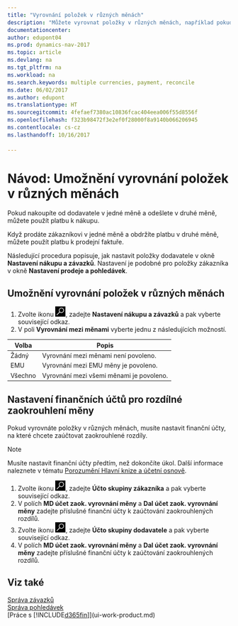 ```yaml
---
title: "Vyrovnání položek v různých měnách"
description: "Můžete vyrovnat položky v různých měnách, například pokud prodáváte v jedné měně a obdržíte platbu v jiné."
documentationcenter: 
author: edupont04
ms.prod: dynamics-nav-2017
ms.topic: article
ms.devlang: na
ms.tgt_pltfrm: na
ms.workload: na
ms.search.keywords: multiple currencies, payment, reconcile
ms.date: 06/02/2017
ms.author: edupont
ms.translationtype: HT
ms.sourcegitcommit: 4fefaef7380ac10836fcac404eea006f55d8556f
ms.openlocfilehash: f323b98472f3e2ef0f28000f8a9140b066206945
ms.contentlocale: cs-cz
ms.lasthandoff: 10/16/2017

---
```

# <a name="how-to-enable-application-of-ledger-entries-in-different-currencies"></a>Návod: Umožnění vyrovnání položek v různých měnách
Pokud nakoupíte od dodavatele v jedné měně a odešlete v druhé měně, můžete použít platbu k nákupu.

Když prodáte zákazníkovi v jedné měně a obdržíte platbu v druhé měně, můžete použít platbu k prodejní faktuře.

Následující procedura popisuje, jak nastavit položky dodavatele v okně **Nastavení nákupu a závazků**. Nastavení je podobné pro položky zákazníka v okně **Nastavení prodeje a pohledávek**.

## <a name="to-enable-application-of-vendor-ledger-entries-in-different-currencies"></a>Umožnění vyrovnání položek v různých měnách
1. Zvolte ikonu ![Vyhledat stránku nebo sestavu](media/ui-search/search_small.png "Ikona Vyhledat stránku nebo sestavu"), zadejte **Nastavení nákupu a závazků** a pak vyberte související odkaz.
2. V poli **Vyrovnání mezi měnami** vyberte jednu z následujících možností.

| Volba | Popis |
| --- | --- |
| Žádný |Vyrovnání mezi měnami není povoleno. |
| EMU |Vyrovnání mezi EMU měny je povoleno. |
| Všechno |Vyrovnání mezi všemi měnami je povoleno. |

## <a name="to-set-up-gl-accounts-for-currency-application-rounding-differences"></a>Nastavení finančních účtů pro rozdílné zaokrouhlení měny  
Pokud vyrovnáte položky v různých měnách, musíte nastavit finanční účty, na které chcete zaúčtovat zaokrouhlené rozdíly.  

> [!NOTE]  
>  Musíte nastavit finanční účty předtím, než dokončíte úkol. Další informace naleznete v tématu [Porozumění Hlavní knize a účetní osnově](finance-general-ledger.md).

1. Zvolte ikonu ![Vyhledat stránku nebo sestavu](media/ui-search/search_small.png "Ikona Vyhledat stránku nebo sestavu"), zadejte **Účto skupiny zákazníka** a pak vyberte související odkaz.  
2. V polích **MD účet  zaok. vyrovnání měny** a **Dal účet zaok. vyrovnání měny** zadejte příslušné finanční účty k zaúčtování zaokrouhlených rozdílů.  
3. Zvolte ikonu ![Vyhledat stránku nebo sestavu](media/ui-search/search_small.png "Ikona Vyhledat stránku nebo sestavu"), zadejte **Účto skupiny dodavatele** a pak vyberte související odkaz.  
4. V polích **MD účet zaok. vyrovnání měny** a **Dal účet zaok. vyrovnání měny** zadejte příslušné finanční účty k zaúčtování zaokrouhlených rozdílů.  

## <a name="see-also"></a>Viz také
[Správa závazků](payables-manage-payables.md)  
[Správa pohledávek](receivables-manage-receivables.md)  
[Práce s [!INCLUDE[d365fin](includes/d365fin_md.md)]](ui-work-product.md)

